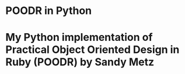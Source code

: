 # POODR in Python

# My Python implementation of Practical Object Oriented Design in Ruby (POODR) by Sandy Metz
